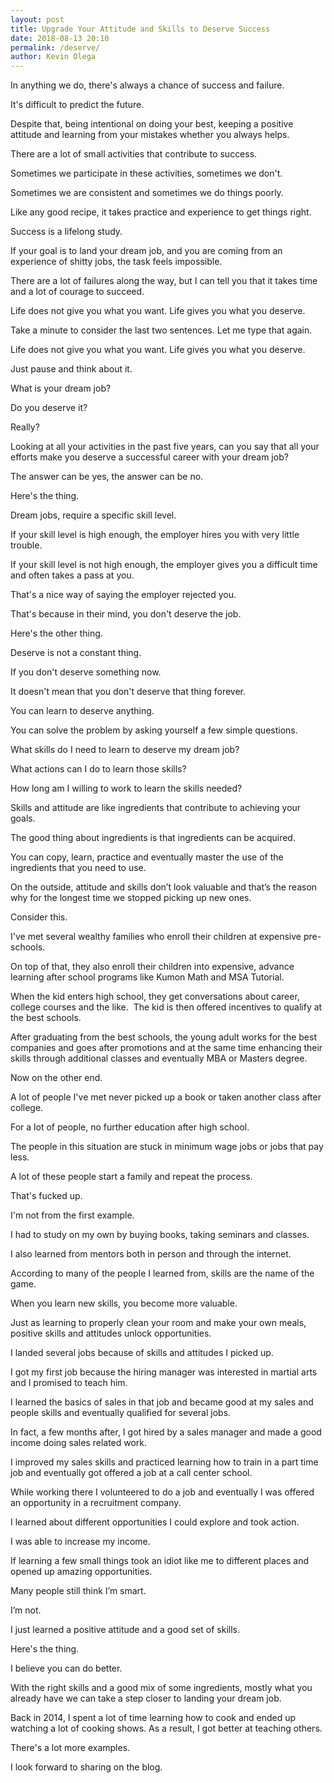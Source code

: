 ```yaml
--- 
layout: post 
title: Upgrade Your Attitude and Skills to Deserve Success
date: 2018-08-13 20:10
permalink: /deserve/ 
author: Kevin Olega 
--- 
```

In anything we do, there's always a chance of success and failure.

It's difficult to predict the future.

Despite that, being intentional on doing your best, keeping a positive attitude and learning from your mistakes whether you always helps.

There are a lot of small activities that contribute to success.

Sometimes we participate in these activities, sometimes we don't.

Sometimes we are consistent and sometimes we do things poorly.

Like any good recipe, it takes practice and experience to get things right.

Success is a lifelong study.

If your goal is to land your dream job, and you are coming from an experience of shitty jobs, the task feels impossible.

There are a lot of failures along the way, but I can tell you that it takes time and a lot of courage to succeed.

Life does not give you what you want. Life gives you what you deserve.

Take a minute to consider the last two sentences. Let me type that again.

Life does not give you what you want. Life gives you what you deserve.

Just pause and think about it.

What is your dream job?

Do you deserve it?

Really? 

Looking at all your activities in the past five years, can you say that all your efforts make you deserve a successful career with your dream job?

The answer can be yes, the answer can be no.

Here's the thing.

Dream jobs, require a specific skill level.

If your skill level is high enough, the employer hires you with very little trouble.

If your skill level is not high enough, the employer gives you a difficult time and often takes a pass at you.

That's a nice way of saying the employer rejected you.

That's because in their mind, you don't deserve the job.

Here's the other thing.

Deserve is not a constant thing.

If you don't deserve something now.

It doesn't mean that you don't deserve that thing forever.

You can learn to deserve anything.

You can solve the problem by asking yourself a few simple questions.

What skills do I need to learn to deserve my dream job?

What actions can I do to learn those skills?

How long am I willing to work to learn the skills needed?

Skills and attitude are like ingredients that contribute to achieving your goals.

The good thing about ingredients is that ingredients can be acquired. 

You can copy, learn, practice and eventually master the use of the ingredients that you need to use.

On the outside, attitude and skills don’t look valuable and that’s the reason why for the longest time we stopped picking up new ones. 

Consider this.

I've met several wealthy families who enroll their children at expensive pre-schools.

On top of that, they also enroll their children into expensive, advance learning after school programs like Kumon Math and MSA Tutorial.

When the kid enters high school, they get conversations about career, college courses and the like.
 The kid is then offered incentives to qualify at the best schools.

After graduating from the best schools, the young adult works for the best companies and goes after promotions and at the same time enhancing their skills through additional classes and eventually MBA or Masters degree.

Now on the other end.

A lot of people I've met never picked up a book or taken another class after college.

For a lot of people, no further education after high school.

The people in this situation are stuck in minimum wage jobs or jobs that pay less.

A lot of these people start a family and repeat the process.

That's fucked up.

I'm not from the first example.

I had to study on my own by buying books, taking seminars and classes.

I also learned from mentors both in person and through the internet.

According to many of the people I learned from, skills are the name of the game.

When you learn new skills, you become more valuable.

Just as learning to properly clean your room and make your own meals, positive skills and attitudes unlock opportunities.

I landed several jobs because of skills and attitudes I picked up.

I got my first job because the hiring manager was interested in martial arts and I promised to teach him. 

I learned the basics of sales in that job and became good at my sales and people skills and eventually qualified for several jobs.

In fact, a few months after, I got hired by a sales manager and made a good income doing sales related work.

I improved my sales skills and practiced learning how to train in a part time job and eventually got offered a job at a call center school.

While working there I volunteered to do a job and eventually I was offered an opportunity in a recruitment company. 

I learned about different opportunities I could explore and took action. 

I was able to increase my income.

If learning a few small things took an idiot like me to different places and opened up amazing opportunities. 

Many people still think I’m smart. 

I’m not. 

I just learned a positive attitude and a good set of skills.

Here's the thing.

I believe you can do better. 

With the right skills and a good mix of some ingredients, mostly what you already have we can take a step closer to landing your dream job.

Back in 2014, I spent a lot of time learning how to cook and ended up watching a lot of cooking shows. As a result, I got better at teaching others.

There's a lot more examples.

I look forward to sharing on the blog.
